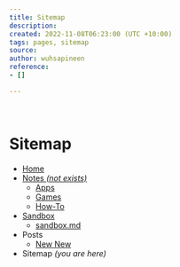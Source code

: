 ```yaml
---
title: Sitemap
description: 
created: 2022-11-08T06:23:00 (UTC +10:00)
tags: pages, sitemap
source: 
author: wuhsapineen
reference:
- []

---
```

<br />

# Sitemap


-   [Home][nav-home]
-   [Notes *(not exists)*][nav-notes-index]
    -   [Apps][nav-notes-apps]
    -   [Games][nav-notes-games]
    -   [How-To][nav-notes-howto]
-   [Sandbox][nav-sandbox-index]
    -   [sandbox.md][nav-sandbox-sandbox.md]
-   Posts
    -   [New New][nav-posts-newnew]
-   Sitemap *(you are here)*

<!--
{% javascript %}

{% endjavascript %}
-->

<!-- reference-links -->
[nav-home]: /index.md
[nav-notes-index]: # "not exists"
[nav-notes-apps]: /notes/apps.md
[nav-notes-games]: /notes/games.md
[nav-notes-howto]: /notes/how-to.md
[nav-sandbox-index]: /sandbox/index.html
[nav-sandbox-sandbox.md]: /sandbox/sandbox.md
[nav-posts-newnew]: /_posts/2022-10-28-new-new.markdown
[2]: item2.md "title"
<!-- endreference-links -->